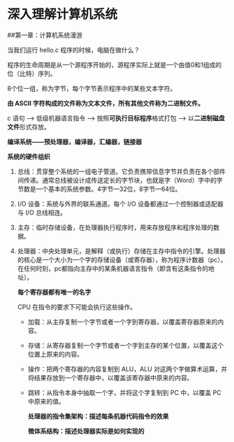#             深入理解计算机系统

##第一章：计算机系统漫游

 当我们运行 hello.c 程序的时候，电脑在做什么？

程序的生命周期是从一个源程序开始的，源程序实际上就是一个由值0和1组成的位（比特）序列。

8个位一组，称为字节，每个字节表示程序中的某些文本字符。

**由 ASCII 字符构成的文件称为文本文件，所有其他文件称为二进制文件。**

c 语句 —> 低级机器语言指令 —> 按照**可执行目标程序**格式打包 —> 以**二进制磁盘文件**形式存放。

**编译系统——预处理器，编译器，汇编器，链接器**

**系统的硬件组织**

1. 总线：贯穿整个系统的一组电子管道。它负责携带信息字节并负责在各个部件间传递。通常总线被设计成传送定长的字节块，也就是字（Word）字中的字节数是一个基本的系统参数。4字节—32位，8字节—64位。

2. I/O 设备：系统与外界的联系通道。每个 I/O 设备都通过一个控制器或适配器与 I/O 总线相连。

3. 主存：临时存储设备，在处理器执行程序时，用来存放程序和程序处理的数据。

4. 处理器：中央处理单元，是解释（或执行）存储在主存中指令的引擎。处理器的核心是一个大小为一个字的存储设备（或寄存器），称为程序计数器（pc）。在任何时刻，pc都指向主存中的某条机器语言指令（即含有这条指令的地址）。

   **每个寄存器都有唯一的名字**

   CPU 在指令的要求下可能会执行这些操作。

   - 加载：从主存复制一个字节或者一个字到寄存器，以覆盖寄存器原来的内容。

   - 存储：从寄存器复制一个字节或者一个字到主存的某个位置，以覆盖这个位置上原来的内容。

   - 操作：把两个寄存器的内容复制到 ALU，ALU 对这两个字做算术运算，并将结果存放到一个寄存器中，以覆盖该寄存器中原来的内容。

   - 跳转：从指令本身中抽取一个字，并将这个字复制到 PC 中，以覆盖 PC 中原来的值。

     **处理器的指令集架构：描述每条机器代码指令的效果**

     **微体系结构：描述处理器实际是如何实现的**

     ​